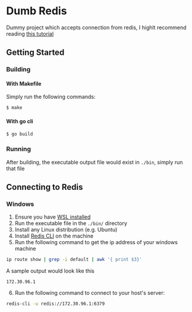 # Dumb Redis

Dummy project which accepts connection from redis, I highlt recommend reading [this tutorial](https://www.build-redis-from-scratch.dev/en/resp-reader)


## Getting Started

### Building
#### With Makefile
Simply run the following commands:

```bash
$ make
```

#### With go cli

```bash
$ go build
```

### Running
After building, the executable output file would exist in `./bin`, simply run that file

## Connecting to Redis

### Windows
1. Ensure you have [WSL installed](ttps://learn.microsoft.com/en-us/windows/wsl/install)
2. Run the executable file in the `./bin/` directory
3. Install any Linux distribution (e.g. Ubuntu)
4. Install [Redis CLI](https://redis.io/docs/latest/operate/oss_and_stack/install/archive/install-redis/install-redis-on-linux/) on the machine
5. Run the following command to get the ip address of your windows machine 
```bash
ip route show | grep -i default | awk '{ print $3}'
``` 
A sample output would look like this
```
172.30.96.1
```

6. Run the following command to connect to your host's server:
```bash
redis-cli -u redis://172.30.96.1:6379
```








